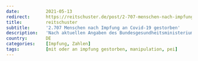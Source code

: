 ```yaml
---
date:          2021-05-13
redirect:      https://reitschuster.de/post/2-707-menschen-nach-impfung-an-covid-19-gestorben/
title:         reitschuster
subtitle:      '2.707 Menschen nach Impfung an Covid-19 gestorben'
description:   'Nach aktuellen Angaben des Bundesgesundheitsministeriums sind mehr als fünfmal so viele Menschen nach einer Impfung an Covid-19 verstorben, als das PEI offiziell als Todesfälle nach Impfung anführt.'
country:       DE
categories:    [Impfung, Zahlen]
tags:          [mit oder an impfung gestorben, manipulation, pei]
---
```

